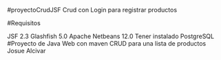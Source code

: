 #proyectoCrudJSF
Crud con Login para registrar productos

#Requisitos

JSF 2.3
Glashfish 5.0
Apache Netbeans 12.0
Tener instalado PostgreSQL
#Proyecto de Java Web con maven CRUD para una lista de productos Josue Alcivar
